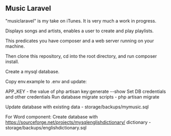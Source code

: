 ## Music Laravel

"musiclaravel"  is my take on iTunes.  It is very much a work in progress.

Displays songs and artists, enables a user to create and play playlists.

This predicates you have composer and a web server running on your machine.

Then clone this repository, cd into the root directory, and run composer install.

Create a mysql database.

Copy env.example to .env and update:

APP_KEY - the value of php artisan key:generate --show
Set DB credentials and other credentials
Run database migrate scripts - php artisan migrate

Update database with existing data - storage/backups/mymusic.sql

For Word component:
Create database with https://sourceforge.net/projects/mysqlenglishdictionary/ dictionary - storage/backups/englishdictionary.sql